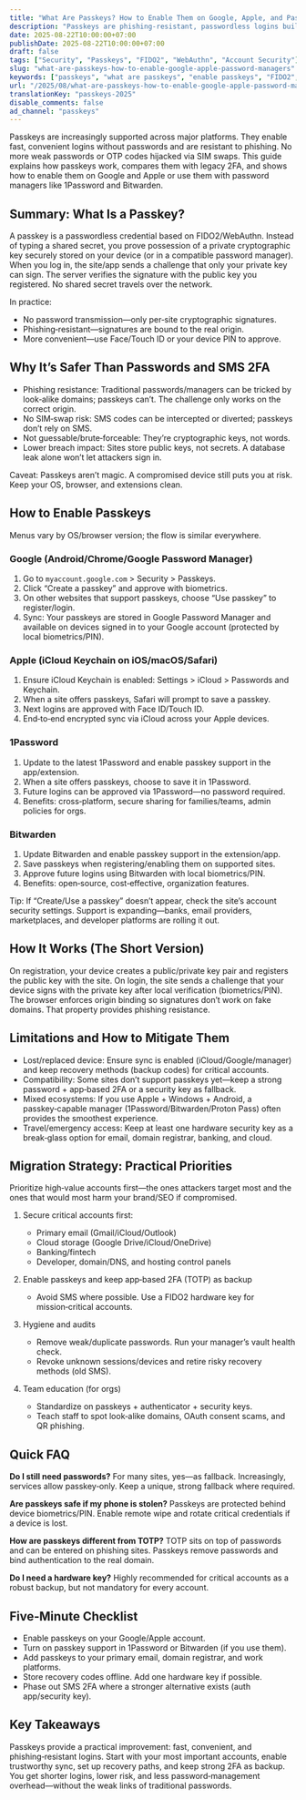 ```yaml
---
title: "What Are Passkeys? How to Enable Them on Google, Apple, and Password Managers (2025 Guide)"
description: "Passkeys are phishing-resistant, passwordless logins built on FIDO2/WebAuthn. Learn how they work, why they beat SMS 2FA, how to enable them on Google and Apple, and how to use them with 1Password and Bitwarden."
date: 2025-08-22T10:00:00+07:00
publishDate: 2025-08-22T10:00:00+07:00
draft: false
tags: ["Security", "Passkeys", "FIDO2", "WebAuthn", "Account Security"]
slug: "what-are-passkeys-how-to-enable-google-apple-password-managers"
keywords: ["passkeys", "what are passkeys", "enable passkeys", "FIDO2", "WebAuthn", "passwordless login", "google passkeys", "apple passkeys", "bitwarden passkeys", "1password passkeys", "account security", "phishing"]
url: "/2025/08/what-are-passkeys-how-to-enable-google-apple-password-managers.html"
translationKey: "passkeys-2025"
disable_comments: false
ad_channel: "passkeys"
---
```




Passkeys are increasingly supported across major platforms. They enable fast, convenient logins without passwords and are resistant to phishing. No more weak passwords or OTP codes hijacked via SIM swaps. This guide explains how passkeys work, compares them with legacy 2FA, and shows how to enable them on Google and Apple or use them with password managers like 1Password and Bitwarden.

## Summary: What Is a Passkey?

A passkey is a passwordless credential based on FIDO2/WebAuthn. Instead of typing a shared secret, you prove possession of a private cryptographic key securely stored on your device (or in a compatible password manager). When you log in, the site/app sends a challenge that only your private key can sign. The server verifies the signature with the public key you registered. No shared secret travels over the network.

In practice:
- No password transmission—only per‑site cryptographic signatures.
- Phishing‑resistant—signatures are bound to the real origin.
- More convenient—use Face/Touch ID or your device PIN to approve.

## Why It’s Safer Than Passwords and SMS 2FA

- Phishing resistance: Traditional passwords/managers can be tricked by look‑alike domains; passkeys can’t. The challenge only works on the correct origin.
- No SIM‑swap risk: SMS codes can be intercepted or diverted; passkeys don’t rely on SMS.
- Not guessable/brute‑forceable: They’re cryptographic keys, not words.
- Lower breach impact: Sites store public keys, not secrets. A database leak alone won’t let attackers sign in.

Caveat: Passkeys aren’t magic. A compromised device still puts you at risk. Keep your OS, browser, and extensions clean.

## How to Enable Passkeys

Menus vary by OS/browser version; the flow is similar everywhere.

### Google (Android/Chrome/Google Password Manager)
1. Go to `myaccount.google.com` > Security > Passkeys.
2. Click “Create a passkey” and approve with biometrics.
3. On other websites that support passkeys, choose “Use passkey” to register/login.
4. Sync: Your passkeys are stored in Google Password Manager and available on devices signed in to your Google account (protected by local biometrics/PIN).

### Apple (iCloud Keychain on iOS/macOS/Safari)
1. Ensure iCloud Keychain is enabled: Settings > iCloud > Passwords and Keychain.
2. When a site offers passkeys, Safari will prompt to save a passkey.
3. Next logins are approved with Face ID/Touch ID.
4. End‑to‑end encrypted sync via iCloud across your Apple devices.

### 1Password
1. Update to the latest 1Password and enable passkey support in the app/extension.
2. When a site offers passkeys, choose to save it in 1Password.
3. Future logins can be approved via 1Password—no password required.
4. Benefits: cross‑platform, secure sharing for families/teams, admin policies for orgs.

### Bitwarden
1. Update Bitwarden and enable passkey support in the extension/app.
2. Save passkeys when registering/enabling them on supported sites.
3. Approve future logins using Bitwarden with local biometrics/PIN.
4. Benefits: open‑source, cost‑effective, organization features.

Tip: If “Create/Use a passkey” doesn’t appear, check the site’s account security settings. Support is expanding—banks, email providers, marketplaces, and developer platforms are rolling it out.

## How It Works (The Short Version)

On registration, your device creates a public/private key pair and registers the public key with the site. On login, the site sends a challenge that your device signs with the private key after local verification (biometrics/PIN). The browser enforces origin binding so signatures don’t work on fake domains. That property provides phishing resistance.

## Limitations and How to Mitigate Them

- Lost/replaced device: Ensure sync is enabled (iCloud/Google/manager) and keep recovery methods (backup codes) for critical accounts.
- Compatibility: Some sites don’t support passkeys yet—keep a strong password + app‑based 2FA or a security key as fallback.
- Mixed ecosystems: If you use Apple + Windows + Android, a passkey‑capable manager (1Password/Bitwarden/Proton Pass) often provides the smoothest experience.
- Travel/emergency access: Keep at least one hardware security key as a break‑glass option for email, domain registrar, banking, and cloud.

## Migration Strategy: Practical Priorities

Prioritize high‑value accounts first—the ones attackers target most and the ones that would most harm your brand/SEO if compromised.

1) Secure critical accounts first:
   - Primary email (Gmail/iCloud/Outlook)
   - Cloud storage (Google Drive/iCloud/OneDrive)
   - Banking/fintech
   - Developer, domain/DNS, and hosting control panels

2) Enable passkeys and keep app‑based 2FA (TOTP) as backup
   - Avoid SMS where possible. Use a FIDO2 hardware key for mission‑critical accounts.

3) Hygiene and audits
   - Remove weak/duplicate passwords. Run your manager’s vault health check.
   - Revoke unknown sessions/devices and retire risky recovery methods (old SMS).

4) Team education (for orgs)
   - Standardize on passkeys + authenticator + security keys.
   - Teach staff to spot look‑alike domains, OAuth consent scams, and QR phishing.

## Quick FAQ

**Do I still need passwords?**
For many sites, yes—as fallback. Increasingly, services allow passkey‑only. Keep a unique, strong fallback where required.

**Are passkeys safe if my phone is stolen?**
Passkeys are protected behind device biometrics/PIN. Enable remote wipe and rotate critical credentials if a device is lost.

**How are passkeys different from TOTP?**
TOTP sits on top of passwords and can be entered on phishing sites. Passkeys remove passwords and bind authentication to the real domain.

**Do I need a hardware key?**
Highly recommended for critical accounts as a robust backup, but not mandatory for every account.

## Five‑Minute Checklist

- Enable passkeys on your Google/Apple account.
- Turn on passkey support in 1Password or Bitwarden (if you use them).
- Add passkeys to your primary email, domain registrar, and work platforms.
- Store recovery codes offline. Add one hardware key if possible.
- Phase out SMS 2FA where a stronger alternative exists (auth app/security key).

## Key Takeaways

Passkeys provide a practical improvement: fast, convenient, and phishing‑resistant logins. Start with your most important accounts, enable trustworthy sync, set up recovery paths, and keep strong 2FA as backup. You get shorter logins, lower risk, and less password‑management overhead—without the weak links of traditional passwords.

